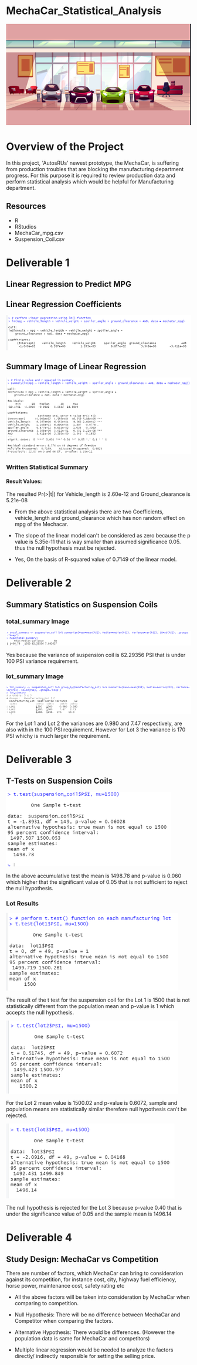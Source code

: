 # MechaCar_Statistical_Analysis

![git-hub](https://github.com/MonaElahi/MechaCar_Statistical_Analysis/blob/780ac1f0230d01698cda7af35aaeb2db2dcdec80/Display.jpg)

# Overview of the Project

In this project, 'AutosRUs’ newest prototype, the MechaCar, is suffering from production troubles that are blocking the manufacturing department progress. 
For this purpose it is required to review production data and perform statistical analysis which would be helpful for Manufacturing department.

## Resources

- R 
- RStudios
- MechaCar_mpg.csv
- Suspension_Coil.csv

# Deliverable 1

## Linear Regression to Predict MPG

## Linear Regression Coefficients
![git-hub](https://github.com/MonaElahi/MechaCar_Statistical_Analysis/blob/72bb5e4280cff830ec5c4cd7952eec00ba666746/Images/LinearReg.PNG)

## Summary Image of Linear Regression
![git-hub](https://github.com/MonaElahi/MechaCar_Statistical_Analysis/blob/72bb5e4280cff830ec5c4cd7952eec00ba666746/Images/Deliverble1_Summary.PNG)

### Written Statistical Summary

#### Result Values:

The resulted Pr(>|t|) for Vehicle_length is 2.60e-12 and Ground_clearance is 5.21e-08

- From the above statistical analysis there are two Coefficients, vehicle_length and ground_clearance which has non random effect on mpg of the Mechacar.

- The slope of the linear model can't be considered as zero because the p value is 5.35e-11 that is way smaller than assumed significance 0.05. 
thus the null hypothesis must be rejected. 

- Yes, On the basis of R-squared value of 0.7149 of the linear model.   

# Deliverable 2

## Summary Statistics on Suspension Coils

### total_summary Image

![git-hub](https://github.com/MonaElahi/MechaCar_Statistical_Analysis/blob/72bb5e4280cff830ec5c4cd7952eec00ba666746/Images/Deliverable2_TotalSummary.PNG)

Yes because the variance of suspension coil is 62.29356 PSI that is under 100 PSI variance requirement.

### lot_summary Image
![git-hub](https://github.com/MonaElahi/MechaCar_Statistical_Analysis/blob/72bb5e4280cff830ec5c4cd7952eec00ba666746/Images/Deliverable2_LotSummary.PNG)

For the Lot 1 and Lot 2 the variances are 0.980 and 7.47 respectively, are also with in the 100 PSI requirement.
However for Lot 3 the variance is 170 PSI whichy is much larger the requirement.

# Deliverable 3

## T-Tests on Suspension Coils

![git-hub](https://github.com/MonaElahi/MechaCar_Statistical_Analysis/blob/72bb5e4280cff830ec5c4cd7952eec00ba666746/Images/ttestResults.PNG)

In the above accumulative test the mean is 1498.78 and p-value is 0.060 which higher that the significant value of 0.05
that is not sufficient to reject the null hypothesis. 

### Lot Results 

![git-hub](https://github.com/MonaElahi/MechaCar_Statistical_Analysis/blob/2c3b24f80ad097ef7bada1ba04f1abc32abe4ceb/Images/Images/tTestLot1.PNG)

The result of the t test for the suspension coil for the Lot 1 is 1500 that is not statistically different from the population mean and p-value 
is 1 which accepts the null hypothesis.

![git-hub](https://github.com/MonaElahi/MechaCar_Statistical_Analysis/blob/2c3b24f80ad097ef7bada1ba04f1abc32abe4ceb/Images/Images/tTestLot2.PNG)

For the Lot 2 mean value is 1500.02 and p-value is 0.6072, sample and population means are statistically similar therefore null hypothesis can't be rejected.   

![git-hub](https://github.com/MonaElahi/MechaCar_Statistical_Analysis/blob/2c3b24f80ad097ef7bada1ba04f1abc32abe4ceb/Images/Images/tTestLot3.PNG)

The null hypothesis is rejected for the Lot 3 because p-value 0.40 that is under the significance value of 0.05 and the sample mean is 1496.14

# Deliverable 4

## Study Design: MechaCar vs Competition

There are number of factors, which MechaCar can bring to consideration against its competition, 
for instance cost, city, highway fuel efficiency, horse power, maintenance cost, safety rating etc 

- All the above factors will be taken into consideration by MechaCar when comparing to competition. 

- Null Hypothesis: There will be no difference between MechaCar and Competitor when comparing the factors.
- Alternative Hypothesis: There would be differences. (However the population data is same for MechaCar and competitors) 

- Multiple linear regression would be needed to analyze the factors directly/ indirectly responsible for setting the selling price.
   
